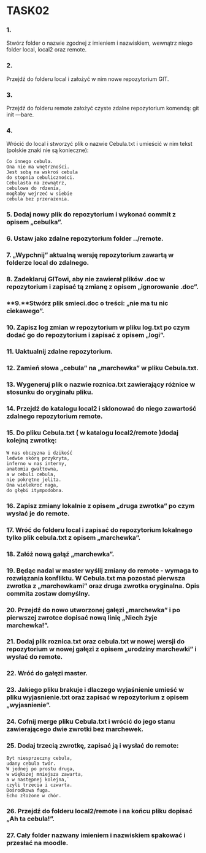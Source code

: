 # TASK02
### **1.** 
Stwórz folder o nazwie zgodnej z imieniem i nazwiskiem, wewnątrz niego folder local, local2 oraz remote.

### **2.** 
Przejdź do folderu local i założyć w nim nowe repozytorium GIT.

### **3.** 
Przejdź do folderu remote założyć czyste zdalne repozytorium komendą: git init —bare.

### **4.** 
Wrócić do local i stworzyć plik o nazwie Cebula.txt i umieścić w nim tekst (polskie znaki nie są konieczne):
```
Co innego cebula.
Ona nie ma wnętrzności.
Jest sobą na wskroś cebula
do stopnia cebuliczności.
Cebulasta na zewnątrz,
cebulowa do rdzenia,
mogłaby wejrzeć w siebie
cebula bez przerażenia.
```

### **5.** Dodaj nowy plik do repozytorium i wykonać commit z opisem „cebulka”.

### **6.** Ustaw jako zdalne repozytorium folder ../remote.

### **7.** „Wypchnij” aktualną wersję repozytorium zawartą w folderze local do zdalnego.

### **8.** Zadeklaruj GITowi, aby nie zawierał plików .doc w repozytorium i zapisać tą zmianę z opisem „ignorowanie .doc”.

### **9.**Stwórz plik smieci.doc o treści: „nie ma tu nic ciekawego”.

### **10.** Zapisz log zmian w repozytorium w pliku log.txt po czym dodać go do repozytorium i zapisać z opisem „logi”.

### **11.** Uaktualnij zdalne repozytorium.

### **12.** Zamień słowa „cebula” na „marchewka” w pliku Cebula.txt.

### **13.** Wygeneruj plik o nazwie roznica.txt zawierający różnice w stosunku do oryginału pliku.

### **14.** Przejdź do katalogu local2 i sklonować do niego zawartość zdalnego repozytorium remote.

### **15.** Do pliku Cebula.txt ( w katalogu local2/remote )dodaj kolejną zwrotkę:
```
W nas obczyzna i dzikość
ledwie skórą przykryta,
inferno w nas interny,
anatomia gwałtowna,
a w cebuli cebula,
nie pokrętne jelita.
Ona wielekroć naga,
do głębi itympodobna.
```

### **16.** Zapisz zmiany lokalnie z opisem „druga zwrotka” po czym wysłać je do remote.

### **17.** Wróć do folderu local i zapisać do repozytorium lokalnego tylko plik cebula.txt z opisem „marchewka”.

### **18.** Załóż nową gałąź „marchewka”.

### **19.** Będąc nadal w master wyślij zmiany do remote - wymaga to rozwiązania konfliktu. W Cebula.txt ma pozostać pierwsza zwrotka z „marchewkami” oraz druga zwrotka oryginalna. Opis commita zostaw domyślny.

### **20.** Przejdź do nowo utworzonej gałęzi „marchewka” i po pierwszej zwrotce dopisać nową linię „Niech żyje marchewka!”.

### **21.** Dodaj plik roznica.txt oraz cebula.txt w nowej wersji do repozytorium w nowej gałęzi z opisem „urodziny marchewki” i wysłać do remote.

### **22.** Wróć do gałęzi master.

### **23.** Jakiego pliku brakuje i dlaczego wyjaśnienie umieść w pliku wyjasnienie.txt oraz zapisać w repozytorium z opisem „wyjasnienie”.

### **24.** Cofnij merge pliku Cebula.txt i wrócić do jego stanu zawierającego dwie zwrotki bez marchewek.

### **25.** Dodaj trzecią zwrotkę, zapisać ją i wysłać do remote:
```
Byt niesprzeczny cebula,
udany cebula twór.
W jednej po prostu druga,
w większej mniejsza zawarta,
a w następnej kolejna,`
czyli trzecia i czwarta.
Dośrodkowa fuga.
Echo złożone w chór.
```
### **26.** Przejdź do folderu local2/remote i na końcu pliku dopisać „Ah ta cebula!”.

### **27.** Cały folder nazwany imieniem i nazwiskiem spakować i przesłać na moodle.
